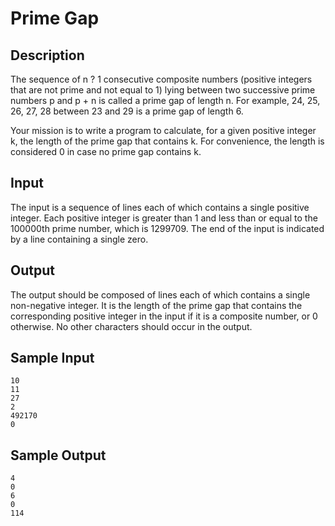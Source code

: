 # Prime Gap

## Description

The sequence of n ? 1 consecutive composite numbers (positive integers that are not prime and not equal to 1) lying between two successive prime numbers p and p + n is called a prime gap of length n. For example, 24, 25, 26, 27, 28 between 23 and 29 is a prime gap of length 6.

Your mission is to write a program to calculate, for a given positive integer k, the length of the prime gap that contains k. For convenience, the length is considered 0 in case no prime gap contains k.

## Input

The input is a sequence of lines each of which contains a single positive integer. Each positive integer is greater than 1 and less than or equal to the 100000th prime number, which is 1299709. The end of the input is indicated by a line containing a single zero.

## Output

The output should be composed of lines each of which contains a single non-negative integer. It is the length of the prime gap that contains the corresponding positive integer in the input if it is a composite number, or 0 otherwise. No other characters should occur in the output.

## Sample Input

```
10
11
27
2
492170
0
```

## Sample Output

```
4
0
6
0
114
```
